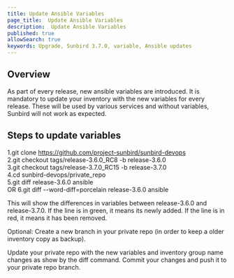 ```yaml
---
title: Update Ansible Variables
page_title:  Update Ansible Variables
description:  Update Ansible Variables
published: true
allowSearch: true
keywords: Upgrade, Sunbird 3.7.0, variable, Ansible updates
---
```

## Overview
As part of every release, new ansible variables are introduced. It is mandatory to update your inventory with the new variables for every release. These will be used by various services and without variables, Sunbird will not work as expected.

## Steps to update variables

1.git clone https://github.com/project-sunbird/sunbird-devops  
2.git checkout tags/release-3.6.0_RC8 -b release-3.6.0  
3.git checkout tags/release-3.7.0_RC15 -b release-3.7.0  
4.cd sunbird-devops/private_repo  
5.git diff release-3.6.0 ansible  
    OR 
6.git diff --word-diff=porcelain release-3.6.0 ansible


This will show the differences in variables between release-3.6.0 and release-3.7.0. If the line is in green, it means its newly added. If the line is in red, it means it has been removed.

Optional: Create a new branch in your private repo (in order to keep a older inventory copy as backup).

Update your private repo with the new variables and inventory group name changes as show by the diff command. Commit your changes and push it to your private repo branch.
